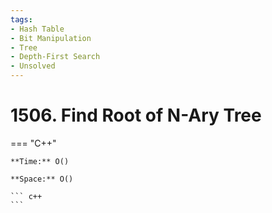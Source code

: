 ```yaml
---
tags:
- Hash Table
- Bit Manipulation
- Tree
- Depth-First Search
- Unsolved
---
```



# 1506. Find Root of N-Ary Tree

=== "C++"

    **Time:** O()

    **Space:** O()

    ``` c++
    ```